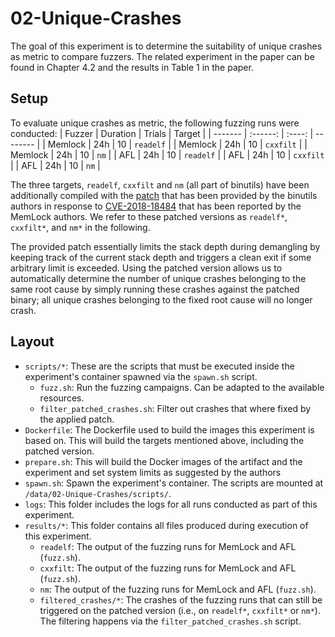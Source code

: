 # 02-Unique-Crashes
The goal of this experiment is to determine the suitability of unique crashes as metric to compare fuzzers.
The related experiment in the paper can be found in Chapter 4.2 and the results in Table 1 in the paper.

## Setup
To evaluate unique crashes as metric, the following fuzzing runs were conducted:
| Fuzzer  | Duration | Trials | Target   |
| ------- | :------: | :----: | -------- |
| Memlock |   24h    |   10   | `readelf`  |
| Memlock |   24h    |   10   | `cxxfilt`  |
| Memlock |   24h    |   10   | `nm`       |
| AFL     |   24h    |   10   | `readelf`  |
| AFL     |   24h    |   10   | `cxxfilt`  |
| AFL     |   24h    |   10   | `nm`       |

The three targets, `readelf`, `cxxfilt` and `nm` (all part of binutils) have been additionally compiled with the [patch](https://gcc.gnu.org/bugzilla/show_bug.cgi?id=87636) that has been provided by the binutils authors in response to [CVE-2018-18484](https://cve.mitre.org/cgi-bin/cvename.cgi?name=CVE-2018-18484) that has been reported by the MemLock authors.
We refer to these patched versions as `readelf*`, `cxxfilt*`, and `nm*` in the following.

The provided patch essentially limits the stack depth during demangling by keeping track of the current stack depth and triggers a clean exit if some arbitrary limit is exceeded. Using the patched version allows us to automatically determine the number of unique crashes belonging to the same root cause by simply running these crashes against the patched binary; all unique crashes belonging to the fixed root cause will no longer crash.

## Layout
- `scripts/*`: These are the scripts that must be executed inside the experiment's container spawned via the `spawn.sh` script.
  - `fuzz.sh`: Run the fuzzing campaigns. Can be adapted to the available resources.
  - `filter_patched_crashes.sh`: Filter  out crashes that where fixed by the applied patch.
- `Dockerfile`: The Dockerfile used to build the images this experiment is based on. This will build the targets mentioned above, including the patched version.
- `prepare.sh`: This will build the Docker images of the artifact and the experiment and set system limits as suggested by the authors
- `spawn.sh`: Spawn the experiment's container. The scripts are mounted at `/data/02-Unique-Crashes/scripts/`.
- `logs`: This folder includes the logs for all runs conducted as part of this experiment.
- `results/*`: This folder contains all files produced during execution of this experiment.
  - `readelf`: The output of the fuzzing runs for MemLock and AFL (`fuzz.sh`).
  - `cxxfilt`: The output of the fuzzing runs for MemLock and AFL (`fuzz.sh`).
  - `nm`: The output of the fuzzing runs for MemLock and AFL (`fuzz.sh`).
  - `filtered_crashes/*`: The crashes of the fuzzing runs that can still be triggered on the patched version (i.e., on `readelf*`, `cxxfilt*` or `nm*`). The filtering happens via the `filter_patched_crashes.sh` script.